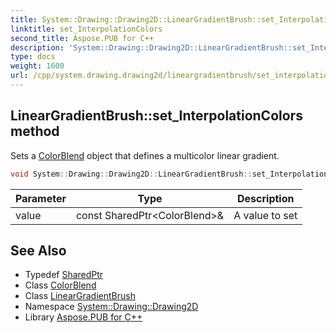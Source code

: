 ```yaml
---
title: System::Drawing::Drawing2D::LinearGradientBrush::set_InterpolationColors method
linktitle: set_InterpolationColors
second_title: Aspose.PUB for C++
description: 'System::Drawing::Drawing2D::LinearGradientBrush::set_InterpolationColors method. Sets a ColorBlend object that defines a multicolor linear gradient in C++.'
type: docs
weight: 1600
url: /cpp/system.drawing.drawing2d/lineargradientbrush/set_interpolationcolors/
---
```

## LinearGradientBrush::set_InterpolationColors method


Sets a [ColorBlend](../../colorblend/) object that defines a multicolor linear gradient.

```cpp
void System::Drawing::Drawing2D::LinearGradientBrush::set_InterpolationColors(const SharedPtr<ColorBlend> &value)
```


| Parameter | Type | Description |
| --- | --- | --- |
| value | const SharedPtr\<ColorBlend\>\& | A value to set |

## See Also

* Typedef [SharedPtr](../../../system/sharedptr/)
* Class [ColorBlend](../../colorblend/)
* Class [LinearGradientBrush](../)
* Namespace [System::Drawing::Drawing2D](../../)
* Library [Aspose.PUB for C++](../../../)
